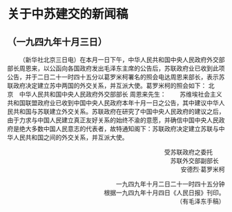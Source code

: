 # 关于中苏建交的新闻稿
## （一九四九年十月三日）

&emsp;&emsp;（新华社北京三日电）在本月一日下午，中华人民共和国中央人民政府外交部部长周恩来，以公函向各国政府发出毛泽东主席的公告后，苏联政府业已收到此项公告，并于二日二十一时四十五分以葛罗米柯署名的照会电达周恩来部长，表示苏联政府决定建立苏中两国的外交关系，并互派大使。葛罗米柯的照会如下：
北京&emsp;中华人民共和国中央人民政府外交部部长
周恩来先生：
&emsp;&emsp;苏维埃社会主义共和国联盟政府业已收到中国中央人民政府本年十月一日之公告，其中建议中华人民共和国与苏联建立外交关系。苏联政府在研究了中国中央人民政府的建议之后，由于力求与中国人民建立真正友好关系的始终不渝的意愿，并确信中国中央人民政府是绝大多数中国人民意志的代表者，故特通知阁下：苏联政府决定建立苏联与中华人民共和国之间的外交关系，并互派大使。
<p align="right">受苏联政府之委托&emsp;&emsp;<br>苏联外交部副部长&emsp;<br>安德烈·葛罗米柯<br></p>
<p align="right">一九四九年十月二日二十一时四十五分钟<br>根据一九四九年十月四日《人民日报》刊印。<br>（有毛泽东手稿）<p>
